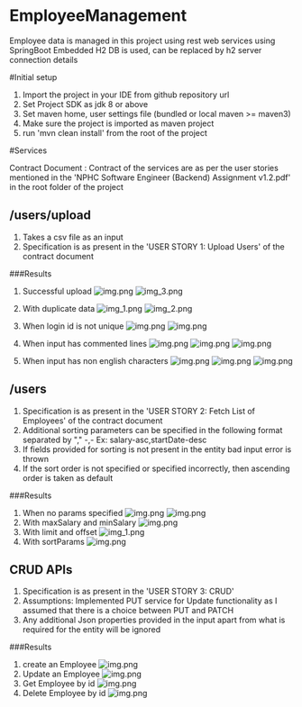 # EmployeeManagement
Employee data is managed in this project using rest web services using SpringBoot
Embedded H2 DB is used, can be replaced by h2 server connection details

#Initial setup 
1. Import the project in your IDE from github repository url
2. Set Project SDK as jdk 8 or above
3. Set maven home, user settings file (bundled or local maven >= maven3)
4. Make sure the project is imported as maven project
5. run 'mvn clean install' from the root of the project


#Services

Contract Document : Contract of the services are as per the user stories mentioned in the 'NPHC Software Engineer (Backend) Assignment v1.2.pdf' in the root folder of the project

## /users/upload
1. Takes a csv file as an input
2. Specification is as present in the 'USER STORY 1: Upload Users' of the contract document

###Results
1. Successful upload
   ![img.png](testResults/successfulUpload_result.png)
   ![img_3.png](testResults/sucessfulUpload_input.png)
   
2. With duplicate data
   ![img_1.png](testResults/duplicateData_result.png)
   ![img_2.png](testResults/duplicateData_input.png)
   
3. When login id is not unique
   ![img.png](testResults/nonUniqueLogin_result.png)
   ![img.png](testResults/nonUniqueLogin_input.png)

4. When input has commented lines
   ![img.png](testResults/commentedLines_postman.png)
   ![img.png](testResults/commentedLines_input.png)
   ![img.png](testResults/commentedLines_result.png)
   
5. When input has non english characters
   ![img.png](testResults/nonEnglish_postman.png)
   ![img.png](testResults/nonEnglish_input.png)
   ![img.png](testResults/nonEnglish_result.png)

## /users
1. Specification is as present in the 'USER STORY 2: Fetch List of Employees' of the contract document
2. Additional sorting parameters can be specified in the following format separated by ","
    <fieldName1>-<orderOfSorting1>,<fieldName2>-<orderOfSorting2>
   Ex: salary-asc,startDate-desc
3. If fields provided for sorting is not present in the entity bad input error is thrown 
4. If the sort order is not specified or specified incorrectly, then ascending order is taken as default

###Results
1. When no params specified
   ![img.png](testResults/getEmployees_defaultParams.png)
   ![img.png](testResults/getEmployees_defaultParam_rawOutput.png)
2. With maxSalary and minSalary 
   ![img.png](testResults/getEmployees_minAndMaxSalary.png)
3. With limit and offset
   ![img_1.png](testResults/getEmployees_limitAndOffSet.png)
4. With sortParams
   ![img.png](testResults/getEmployees_sortParams.png)

## CRUD APIs
1. Specification is as present in the 'USER STORY 3: CRUD'
2. Assumptions: Implemented PUT service for Update functionality as I assumed that there is a choice between PUT and PATCH
3. Any additional Json properties provided in the input apart from what is required for the entity will be ignored

###Results
1. create an Employee
   ![img.png](testResults/createEmployee.png)
2. Update an Employee
   ![img.png](testResults/updateEmployee.png)
3. Get Employee by id
   ![img.png](testResults/getEmployeeById.png)
4. Delete Employee by id
   ![img.png](testResults/deleteEmployeeById.png)